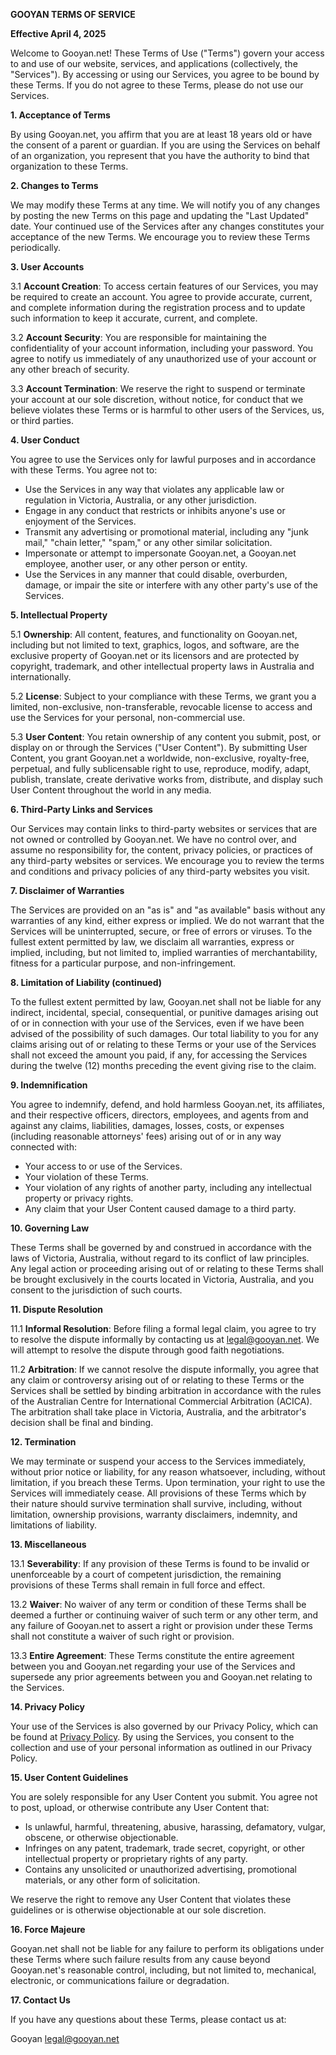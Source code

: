 **GOOYAN TERMS OF SERVICE**

**Effective April 4, 2025**

Welcome to Gooyan.net! These Terms of Use ("Terms") govern your access to and use of our website, services, and applications (collectively, the "Services"). By accessing or using our Services, you agree to be bound by these Terms. If you do not agree to these Terms, please do not use our Services.

**1. Acceptance of Terms**

By using Gooyan.net, you affirm that you are at least 18 years old or have the consent of a parent or guardian. If you are using the Services on behalf of an organization, you represent that you have the authority to bind that organization to these Terms.

**2. Changes to Terms**

We may modify these Terms at any time. We will notify you of any changes by posting the new Terms on this page and updating the "Last Updated" date. Your continued use of the Services after any changes constitutes your acceptance of the new Terms. We encourage you to review these Terms periodically.

**3. User Accounts**

3.1 **Account Creation**: To access certain features of our Services, you may be required to create an account. You agree to provide accurate, current, and complete information during the registration process and to update such information to keep it accurate, current, and complete.

3.2 **Account Security**: You are responsible for maintaining the confidentiality of your account information, including your password. You agree to notify us immediately of any unauthorized use of your account or any other breach of security.

3.3 **Account Termination**: We reserve the right to suspend or terminate your account at our sole discretion, without notice, for conduct that we believe violates these Terms or is harmful to other users of the Services, us, or third parties.

**4. User Conduct**

You agree to use the Services only for lawful purposes and in accordance with these Terms. You agree not to:

- Use the Services in any way that violates any applicable law or regulation in Victoria, Australia, or any other jurisdiction.
- Engage in any conduct that restricts or inhibits anyone's use or enjoyment of the Services.
- Transmit any advertising or promotional material, including any "junk mail," "chain letter," "spam," or any other similar solicitation.
- Impersonate or attempt to impersonate Gooyan.net, a Gooyan.net employee, another user, or any other person or entity.
- Use the Services in any manner that could disable, overburden, damage, or impair the site or interfere with any other party's use of the Services.

**5. Intellectual Property**

5.1 **Ownership**: All content, features, and functionality on Gooyan.net, including but not limited to text, graphics, logos, and software, are the exclusive property of Gooyan.net or its licensors and are protected by copyright, trademark, and other intellectual property laws in Australia and internationally.

5.2 **License**: Subject to your compliance with these Terms, we grant you a limited, non-exclusive, non-transferable, revocable license to access and use the Services for your personal, non-commercial use.

5.3 **User Content**: You retain ownership of any content you submit, post, or display on or through the Services ("User Content"). By submitting User Content, you grant Gooyan.net a worldwide, non-exclusive, royalty-free, perpetual, and fully sublicensable right to use, reproduce, modify, adapt, publish, translate, create derivative works from, distribute, and display such User Content throughout the world in any media.

**6. Third-Party Links and Services**

Our Services may contain links to third-party websites or services that are not owned or controlled by Gooyan.net. We have no control over, and assume no responsibility for, the content, privacy policies, or practices of any third-party websites or services. We encourage you to review the terms and conditions and privacy policies of any third-party websites you visit.

**7. Disclaimer of Warranties**

The Services are provided on an "as is" and "as available" basis without any warranties of any kind, either express or implied. We do not warrant that the Services will be uninterrupted, secure, or free of errors or viruses. To the fullest extent permitted by law, we disclaim all warranties, express or implied, including, but not limited to, implied warranties of merchantability, fitness for a particular purpose, and non-infringement.

**8. Limitation of Liability (continued)**

To the fullest extent permitted by law, Gooyan.net shall not be liable for any indirect, incidental, special, consequential, or punitive damages arising out of or in connection with your use of the Services, even if we have been advised of the possibility of such damages. Our total liability to you for any claims arising out of or relating to these Terms or your use of the Services shall not exceed the amount you paid, if any, for accessing the Services during the twelve (12) months preceding the event giving rise to the claim.

**9. Indemnification**

You agree to indemnify, defend, and hold harmless Gooyan.net, its affiliates, and their respective officers, directors, employees, and agents from and against any claims, liabilities, damages, losses, costs, or expenses (including reasonable attorneys' fees) arising out of or in any way connected with:

- Your access to or use of the Services.
- Your violation of these Terms.
- Your violation of any rights of another party, including any intellectual property or privacy rights.
- Any claim that your User Content caused damage to a third party.

**10. Governing Law**

These Terms shall be governed by and construed in accordance with the laws of Victoria, Australia, without regard to its conflict of law principles. Any legal action or proceeding arising out of or relating to these Terms shall be brought exclusively in the courts located in Victoria, Australia, and you consent to the jurisdiction of such courts.

**11. Dispute Resolution**

11.1 **Informal Resolution**: Before filing a formal legal claim, you agree to try to resolve the dispute informally by contacting us at legal@gooyan.net. We will attempt to resolve the dispute through good faith negotiations.

11.2 **Arbitration**: If we cannot resolve the dispute informally, you agree that any claim or controversy arising out of or relating to these Terms or the Services shall be settled by binding arbitration in accordance with the rules of the Australian Centre for International Commercial Arbitration (ACICA). The arbitration shall take place in Victoria, Australia, and the arbitrator's decision shall be final and binding.

**12. Termination**

We may terminate or suspend your access to the Services immediately, without prior notice or liability, for any reason whatsoever, including, without limitation, if you breach these Terms. Upon termination, your right to use the Services will immediately cease. All provisions of these Terms which by their nature should survive termination shall survive, including, without limitation, ownership provisions, warranty disclaimers, indemnity, and limitations of liability.

**13. Miscellaneous**

13.1 **Severability**: If any provision of these Terms is found to be invalid or unenforceable by a court of competent jurisdiction, the remaining provisions of these Terms shall remain in full force and effect.

13.2 **Waiver**: No waiver of any term or condition of these Terms shall be deemed a further or continuing waiver of such term or any other term, and any failure of Gooyan.net to assert a right or provision under these Terms shall not constitute a waiver of such right or provision.

13.3 **Entire Agreement**: These Terms constitute the entire agreement between you and Gooyan.net regarding your use of the Services and supersede any prior agreements between you and Gooyan.net relating to the Services.

**14. Privacy Policy**

Your use of the Services is also governed by our Privacy Policy, which can be found at [Privacy Policy](https://policies.gooyan.net/privacy). By using the Services, you consent to the collection and use of your personal information as outlined in our Privacy Policy.

**15. User Content Guidelines**

You are solely responsible for any User Content you submit. You agree not to post, upload, or otherwise contribute any User Content that:

- Is unlawful, harmful, threatening, abusive, harassing, defamatory, vulgar, obscene, or otherwise objectionable.
- Infringes on any patent, trademark, trade secret, copyright, or other intellectual property or proprietary rights of any party.
- Contains any unsolicited or unauthorized advertising, promotional materials, or any other form of solicitation.

We reserve the right to remove any User Content that violates these guidelines or is otherwise objectionable at our sole discretion.

**16. Force Majeure**

Gooyan.net shall not be liable for any failure to perform its obligations under these Terms where such failure results from any cause beyond Gooyan.net's reasonable control, including, but not limited to, mechanical, electronic, or communications failure or degradation.

**17. Contact Us**

If you have any questions about these Terms, please contact us at:

Gooyan
legal@gooyan.net
